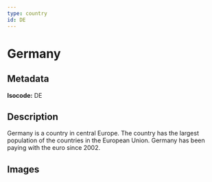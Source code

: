 ```yaml
---
type: country
id: DE
---
```


# Germany

## Metadata

**Isocode:** DE

## Description

Germany is a country in central Europe. The country has the largest population of the countries in the European Union. Germany has been paying with the euro since 2002.

## Images

